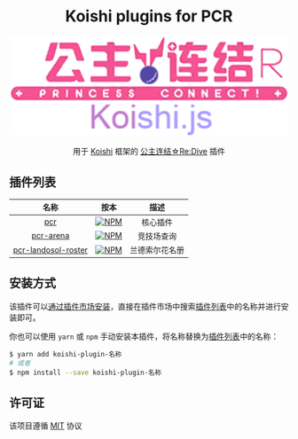<h1 align="center">Koishi plugins for PCR</h1>

<p align="center">
  <img src="./logo.png" width="600px"></img>
</p>

<p align="center">
  用于 <a href="https://github.com/koishijs/koishi">Koishi</a> 框架的 <a href="http://priconne-redive.jp">公主连结☆Re:Dive</a> 插件
</p>

## 插件列表

|                                                     名称                                                     |                                                                            按本                                                                             |      描述      |
| :----------------------------------------------------------------------------------------------------------: | :---------------------------------------------------------------------------------------------------------------------------------------------------------: | :------------: |
|               [pcr](https://github.com/SaarChaffee/koishi-plugin-pcr/tree/master/packages/pcr)               |                 [![NPM](https://img.shields.io/npm/v/koishi-plugin-pcr?style=flat-square)](https://www.npmjs.com/package/koishi-plugin-pcr)                 |    核心插件    |
|           [pcr-arena](https://github.com/SaarChaffee/koishi-plugin-pcr/tree/master/packages/arena)           |           [![NPM](https://img.shields.io/npm/v/koishi-plugin-pcr-arena?style=flat-square)](https://www.npmjs.com/package/koishi-plugin-pcr-arena)           |   竞技场查询   |
| [pcr-landosol-roster](https://github.com/SaarChaffee/koishi-plugin-pcr/tree/master/packages/landosol-roster) | [![NPM](https://img.shields.io/npm/v/koishi-plugin-pcr-landosol-roster?style=flat-square)](https://www.npmjs.com/package/koishi-plugin-pcr-landosol-roster) | 兰德索尔花名册 |

## 安装方式

该插件可以[通过插件市场安装](https://koishi.chat/zh-CN/manual/usage/market.html)，直接在插件市场中搜索[插件列表](#插件列表)中的名称并进行安装即可。

你也可以使用 `yarn` 或 `npm` 手动安装本插件，将名称替换为[插件列表](#插件列表)中的名称：

```bash
$ yarn add koishi-plugin-名称
# 或者
$ npm install --save koishi-plugin-名称
```

## 许可证

该项目遵循 [MIT](./LICENSE) 协议
